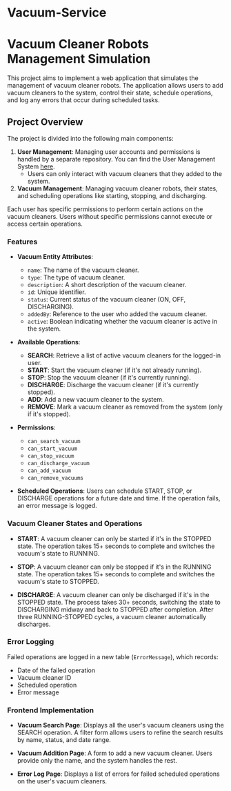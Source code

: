 # Vacuum-Service
# Vacuum Cleaner Robots Management Simulation

This project aims to implement a web application that simulates the management of vacuum cleaner robots. The application allows users to add vacuum cleaners to the system, control their state, schedule operations, and log any errors that occur during scheduled tasks.

## Project Overview

The project is divided into the following main components:

1. **User Management**: Managing user accounts and permissions is handled by a separate repository. You can find the User Management System [here](https://github.com/MihajloCumic/User-Managment-System). 
   - Users can only interact with vacuum cleaners that they added to the system. 
2. **Vacuum Management**: Managing vacuum cleaner robots, their states, and scheduling operations like starting, stopping, and discharging.

Each user has specific permissions to perform certain actions on the vacuum cleaners. Users without specific permissions cannot execute or access certain operations.

### Features

- **Vacuum Entity Attributes**:
  - `name`: The name of the vacuum cleaner.
  - `type`: The type of vacuum cleaner.
  - `description`: A short description of the vacuum cleaner.
  - `id`: Unique identifier.
  - `status`: Current status of the vacuum cleaner (ON, OFF, DISCHARGING).
  - `addedBy`: Reference to the user who added the vacuum cleaner.
  - `active`: Boolean indicating whether the vacuum cleaner is active in the system.

- **Available Operations**:
  - **SEARCH**: Retrieve a list of active vacuum cleaners for the logged-in user.
  - **START**: Start the vacuum cleaner (if it's not already running).
  - **STOP**: Stop the vacuum cleaner (if it's currently running).
  - **DISCHARGE**: Discharge the vacuum cleaner (if it's currently stopped).
  - **ADD**: Add a new vacuum cleaner to the system.
  - **REMOVE**: Mark a vacuum cleaner as removed from the system (only if it's stopped).

- **Permissions**:
  - `can_search_vacuum`
  - `can_start_vacuum`
  - `can_stop_vacuum`
  - `can_discharge_vacuum`
  - `can_add_vacuum`
  - `can_remove_vacuums`

- **Scheduled Operations**: Users can schedule START, STOP, or DISCHARGE operations for a future date and time. If the operation fails, an error message is logged.

### Vacuum Cleaner States and Operations

- **START**: A vacuum cleaner can only be started if it's in the STOPPED state. The operation takes 15+ seconds to complete and switches the vacuum's state to RUNNING.
  
- **STOP**: A vacuum cleaner can only be stopped if it's in the RUNNING state. The operation takes 15+ seconds to complete and switches the vacuum's state to STOPPED.

- **DISCHARGE**: A vacuum cleaner can only be discharged if it's in the STOPPED state. The process takes 30+ seconds, switching the state to DISCHARGING midway and back to STOPPED after completion. After three RUNNING-STOPPED cycles, a vacuum cleaner automatically discharges.

### Error Logging

Failed operations are logged in a new table (`ErrorMessage`), which records:
  - Date of the failed operation
  - Vacuum cleaner ID
  - Scheduled operation
  - Error message

### Frontend Implementation

- **Vacuum Search Page**: Displays all the user's vacuum cleaners using the SEARCH operation. A filter form allows users to refine the search results by name, status, and date range.
  
- **Vacuum Addition Page**: A form to add a new vacuum cleaner. Users provide only the name, and the system handles the rest.

- **Error Log Page**: Displays a list of errors for failed scheduled operations on the user's vacuum cleaners.

